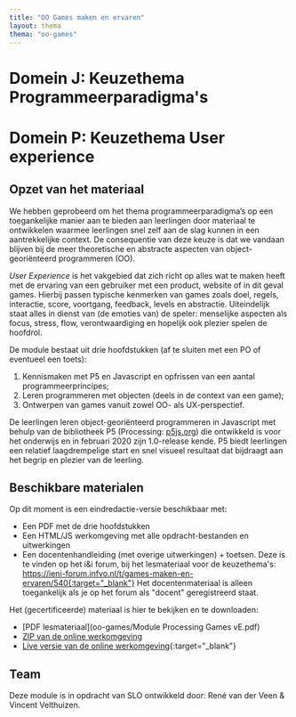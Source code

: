 ```yaml
---
title: "OO Games maken en ervaren"
layout: thema
thema: "oo-games"
---
```


# Domein J: Keuzethema Programmeerparadigma's
# Domein P: Keuzethema User experience

## Opzet van het materiaal

We hebben geprobeerd om het thema programmeerparadigma’s op een toegankelijke manier aan te bieden aan leerlingen door materiaal te ontwikkelen waarmee leerlingen snel zelf aan de slag kunnen in een aantrekkelijke context.
De consequentie van deze keuze is dat we vandaan blijven bij de meer theoretische en abstracte aspecten van object-georiënteerd programmeren (OO).

_User Experience_ is het vakgebied dat zich richt op alles wat te maken heeft met de ervaring van een gebruiker met een product, website of in dit geval games. Hierbij passen typische kenmerken van games zoals doel, regels, interactie, score, voortgang, feedback, levels en abstractie. Uiteindelijk staat alles in dienst van (de emoties van) de speler: menselijke aspecten als focus, stress, flow, verontwaardiging en hopelijk ook plezier spelen de hoofdrol.

De module bestaat uit drie hoofdstukken (af te sluiten met een PO of eventueel een toets):

1. Kennismaken met P5 en Javascript en opfrissen van een aantal programmeerprincipes;
2. Leren programmeren met objecten (deels in de context van een game);
3. Ontwerpen van games vanuit zowel OO- als UX-perspectief.

De leerlingen leren object-georiënteerd programmeren in Javascript met behulp van de bibliotheek P5 (Processing: [p5js.org](https://p5js.org)) die ontwikkeld is voor het onderwijs en in februari 2020 zijn 1.0-release kende. P5 biedt leerlingen een relatief laagdrempelige start en snel visueel resultaat dat bijdraagt aan het begrip en plezier van de leerling.

## Beschikbare materialen

Op dit moment is een eindredactie-versie beschikbaar met:

* Een PDF met de drie hoofdstukken
* Een HTML/JS werkomgeving met alle opdracht-bestanden en uitwerkingen
* Een docentenhandleiding (met overige uitwerkingen) + toetsen. Deze is te vinden op het i&i forum, bij het lesmateriaal voor de keuzethema's: https://ieni-forum.infvo.nl/t/games-maken-en-ervaren/540{:target="_blank"} Het docentenmateriaal is alleen toegankelijk als je op het forum als "docent" geregistreerd staat.

Het (gecertificeerde) materiaal is hier te bekijken en te downloaden:

* <i class="far fa-file-pdf"></i> [PDF lesmateriaal](oo-games/Module Processing Games vE.pdf)
* <i class="far fa-file-archive"></i> [ZIP van de online werkomgeving](oo-games/OO_omgeving.zip)
* <i class="fa fa-link"></i> [Live versie van de online werkomgeving](oo-games/OO_omgeving/){:target="_blank"}

## Team

Deze module is in opdracht van SLO ontwikkeld door:
René van der Veen & Vincent Velthuizen.
